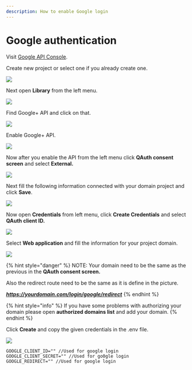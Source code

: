 ```yaml
---
description: How to enable Google login
---
```


# Google authentication

Visit [Google API Console](https://console.developers.google.com/).

Create new project or select one if you already create one.

![](../.gitbook/assets/sss-1%20%281%29%20%282%29%20%282%29%20%282%29%20%281%29.png)

Next open **Library** from the left menu.

![](../.gitbook/assets/sss%20%287%29.png)

Find Google+ API and click on that.

![](../.gitbook/assets/sss%20%288%29.png)

Enable Google+ API.

![](../.gitbook/assets/sss%20%289%29.png)

Now after you enable the API from the left menu click **QAuth consent screen** and select **External.**

![](../.gitbook/assets/sss.png)

Next fill the following information connected with your domain project and click **Save**.

![](../.gitbook/assets/sss%20%283%29.png)

Now open **Credentials** from left menu, click **Create Credentials** and select **QAuth client ID.**

![](../.gitbook/assets/sss%20%281%29.png)

Select **Web application** and fill the information for your project domain.

![](../.gitbook/assets/sss%20%282%29.png)

{% hint style="danger" %}
NOTE: Your domain need to be the same as the previous in the **QAuth consent screen.**

Also the redirect route need to be the same as it is define in the picture.

_**https://yourdomain.com/login/google/redirect**_
{% endhint %}

{% hint style="info" %}
If you have some problems with authorizing your domain please open **authorized domains list** and add your domain. 
{% endhint %}

Click **Create** and copy the given credentials in the .env file.

![](../.gitbook/assets/sss%20%2817%29.png)

```text
GOOGLE_CLIENT_ID="" //Used for google login
GOOGLE_CLIENT_SECRET="" //Used for go0gle login
GOOGLE_REDIRECT="" //Used for google login
```











